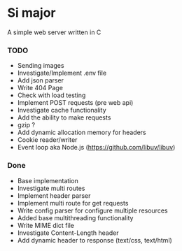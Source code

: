# Si major

A simple web server written in C

### TODO

- Sending images
- Investigate/Implement .env file
- Add json parser
- Write 404 Page
- Check with load testing
- Implement POST requests (pre web api)
- Investigate cache functionality
- Add the ability to make requests
- gzip ?
- Add dynamic allocation memory for headers
- Cookie reader/writer
- Event loop aka Node.js (https://github.com/libuv/libuv)

### Done

- Base implementation
- Investigate multi routes
- Implement header parser
- Implement multi route for get requests
- Write config parser for configure multiple resources
- Added base multithreading functionality
- Write MIME dict file
- Investigate Content-Length header
- Add dynamic header to response (text/css, text/html)
